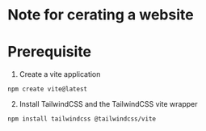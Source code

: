 # Note for cerating a website

# Prerequisite
1. Create a vite application
```
npm create vite@latest
```
2. Install TailwindCSS and the TailwindCSS vite wrapper
```
npm install tailwindcss @tailwindcss/vite
```
